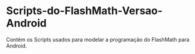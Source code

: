 # Scripts-do-FlashMath-Versao-Android
Contém os Scripts usados para modelar a programação do FlashMath para Android.
